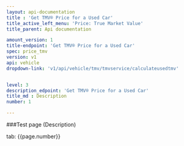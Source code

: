 ```yaml
---
layout: api-documentation
title : 'Get TMV® Price for a Used Car'
title_active_left_menu: 'Price: True Market Value'
title_parent: Api documentation

amount_version: 1
title-endpoint: 'Get TMV® Price for a Used Car'
spec: price_tmv
version: v1
api: vehicle
dropdown-link: 'v1/api/vehicle/tmv/tmvservice/calculateusedtmv'


level: 3
description_edpoint: 'Get TMV® Price for a Used Car'
title_md : Description
number: 1

---
```



###Test page (Description)

tab: {{page.number}}

